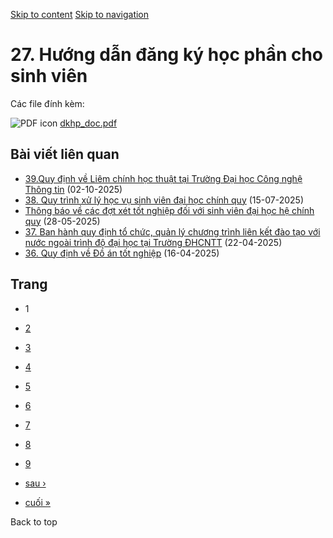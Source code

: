[Skip to content](https://daa.uit.edu.vn/27-huong-dan-dang-ky-hoc-phan-cho-sinh-vien#main)
 [Skip to navigation](https://daa.uit.edu.vn/27-huong-dan-dang-ky-hoc-phan-cho-sinh-vien#main-nav)

27\. Hướng dẫn đăng ký học phần cho sinh viên
=============================================

Các file đính kèm: 

 ![PDF icon](https://daa.uit.edu.vn/modules/file/icons/application-pdf.png "application/pdf") [dkhp\_doc.pdf](https://daa.uit.edu.vn/sites/daa/files/202312/dkhp_doc_0.pdf)

Bài viết liên quan
------------------

*   [39.Quy định về Liêm chính học thuật tại Trường Đại học Công nghệ Thông tin](https://daa.uit.edu.vn/39quy-dinh-ve-liem-chinh-hoc-thuat-tai-truong-dai-hoc-cong-nghe-thong-tin)
     (02-10-2025)
*   [38\. Quy trình xử lý học vụ sinh viên đại học chính quy](https://daa.uit.edu.vn/38-quy-trinh-xu-ly-hoc-vu-sinh-vien-dai-hoc-chinh-quy)
     (15-07-2025)
*   [Thông báo về các đợt xét tốt nghiệp đối với sinh viên đại học hệ chính quy](https://daa.uit.edu.vn/thong-bao-ve-cac-dot-xet-tot-nghiep-doi-voi-sinh-vien-dai-hoc-he-chinh-quy)
     (28-05-2025)
*   [37\. Ban hành quy định tổ chức, quản lý chương trình liên kết đào tạo với nước ngoài trình độ đại học tại Trường ĐHCNTT](https://daa.uit.edu.vn/37-ban-hanh-quy-dinh-chuc-quan-ly-chuong-trinh-lien-ket-dao-tao-voi-nuoc-ngoai-trinh-do-dai-hoc-tai)
     (22-04-2025)
*   [36\. Quy định về Đồ án tốt nghiệp](https://daa.uit.edu.vn/36-quy-dinh-ve-do-tot-nghiep)
     (16-04-2025)

Trang
-----

*   1
*   [2](https://daa.uit.edu.vn/27-huong-dan-dang-ky-hoc-phan-cho-sinh-vien?page=1 "Đến trang 2")
    
*   [3](https://daa.uit.edu.vn/27-huong-dan-dang-ky-hoc-phan-cho-sinh-vien?page=2 "Đến trang 3")
    
*   [4](https://daa.uit.edu.vn/27-huong-dan-dang-ky-hoc-phan-cho-sinh-vien?page=3 "Đến trang 4")
    
*   [5](https://daa.uit.edu.vn/27-huong-dan-dang-ky-hoc-phan-cho-sinh-vien?page=4 "Đến trang 5")
    
*   [6](https://daa.uit.edu.vn/27-huong-dan-dang-ky-hoc-phan-cho-sinh-vien?page=5 "Đến trang 6")
    
*   [7](https://daa.uit.edu.vn/27-huong-dan-dang-ky-hoc-phan-cho-sinh-vien?page=6 "Đến trang 7")
    
*   [8](https://daa.uit.edu.vn/27-huong-dan-dang-ky-hoc-phan-cho-sinh-vien?page=7 "Đến trang 8")
    
*   [9](https://daa.uit.edu.vn/27-huong-dan-dang-ky-hoc-phan-cho-sinh-vien?page=8 "Đến trang 9")
    
*   [sau ›](https://daa.uit.edu.vn/27-huong-dan-dang-ky-hoc-phan-cho-sinh-vien?page=1 "Đến trang kế sau")
    
*   [cuối »](https://daa.uit.edu.vn/27-huong-dan-dang-ky-hoc-phan-cho-sinh-vien?page=8 "Đến trang cuối cùng")
    

Back to top